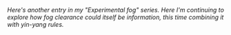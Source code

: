 *Here's another entry in my "Experimental fog" series. Here I'm continuing to explore how fog clearance could itself be information, this time combining it with yin-yang rules.*